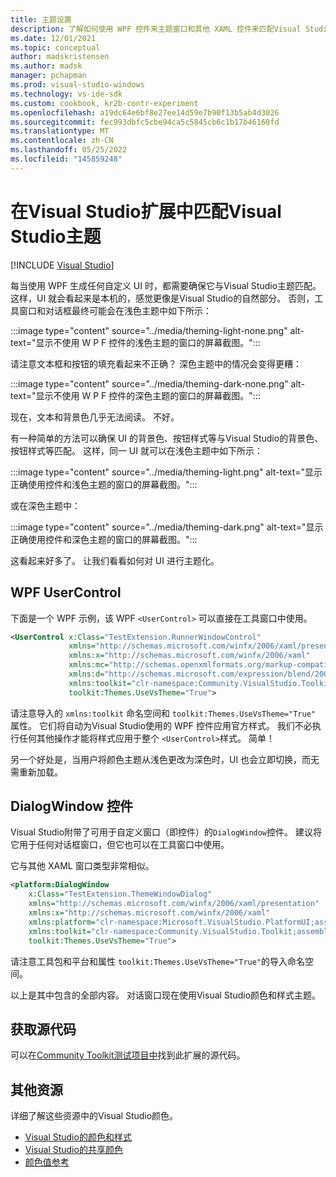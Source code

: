 ```yaml
---
title: 主题设置
description: 了解如何使用 WPF 控件来主题窗口和其他 XAML 控件来匹配Visual Studio的颜色主题。
ms.date: 12/01/2021
ms.topic: conceptual
author: madskristensen
ms.author: madsk
manager: pchapman
ms.prod: visual-studio-windows
ms.technology: vs-ide-sdk
ms.custom: cookbook, kr2b-contr-experiment
ms.openlocfilehash: a19dc64e6bf8e27ee14d59e7b90f13b5ab4d3026
ms.sourcegitcommit: fec993dbfc5cbe94ca5c5845cb6c1b17b46160fd
ms.translationtype: MT
ms.contentlocale: zh-CN
ms.lasthandoff: 05/25/2022
ms.locfileid: "145859248"
---
```

# <a name="matching-visual-studio-themes-in-visual-studio-extensions"></a>在Visual Studio扩展中匹配Visual Studio主题

 [!INCLUDE [Visual Studio](~/includes/applies-to-version/vs-windows-only.md)]

每当使用 WPF 生成任何自定义 UI 时，都需要确保它与Visual Studio主题匹配。 这样，UI 就会看起来是本机的，感觉更像是Visual Studio的自然部分。 否则，工具窗口和对话框最终可能会在浅色主题中如下所示：

:::image type="content" source="../media/theming-light-none.png" alt-text="显示不使用 W P F 控件的浅色主题的窗口的屏幕截图。":::

请注意文本框和按钮的填充看起来不正确？ 深色主题中的情况会变得更糟：

:::image type="content" source="../media/theming-dark-none.png" alt-text="显示不使用 W P F 控件的深色主题的窗口的屏幕截图。":::

现在，文本和背景色几乎无法阅读。 不好。

有一种简单的方法可以确保 UI 的背景色、按钮样式等与Visual Studio的背景色、按钮样式等匹配。 这样，同一 UI 就可以在浅色主题中如下所示：

:::image type="content" source="../media/theming-light.png" alt-text="显示正确使用控件和浅色主题的窗口的屏幕截图。":::

或在深色主题中：

:::image type="content" source="../media/theming-dark.png" alt-text="显示正确使用控件和深色主题的窗口的屏幕截图。":::

这看起来好多了。 让我们看看如何对 UI 进行主题化。

## <a name="wpf-usercontrol"></a>WPF UserControl
下面是一个 WPF 示例，该 WPF `<UserControl>` 可以直接在工具窗口中使用。

```xml
<UserControl x:Class="TestExtension.RunnerWindowControl"
             xmlns="http://schemas.microsoft.com/winfx/2006/xaml/presentation"
             xmlns:x="http://schemas.microsoft.com/winfx/2006/xaml"
             xmlns:mc="http://schemas.openxmlformats.org/markup-compatibility/2006"
             xmlns:d="http://schemas.microsoft.com/expression/blend/2008"
             xmlns:toolkit="clr-namespace:Community.VisualStudio.Toolkit;assembly=Community.VisualStudio.Toolkit"
             toolkit:Themes.UseVsTheme="True">
```

请注意导入的 `xmlns:toolkit` 命名空间和 `toolkit:Themes.UseVsTheme="True"` 属性。 它们将自动为Visual Studio使用的 WPF 控件应用官方样式。 我们不必执行任何其他操作才能将样式应用于整个 `<UserControl>`样式。 简单！

另一个好处是，当用户将颜色主题从浅色更改为深色时，UI 也会立即切换，而无需重新加载。

## <a name="dialogwindow-control"></a>DialogWindow 控件
Visual Studio附带了可用于自定义窗口（即控件）的`DialogWindow`控件。 建议将它用于任何对话框窗口，但它也可以在工具窗口中使用。

它与其他 XAML 窗口类型非常相似。

```xml
<platform:DialogWindow 
    x:Class="TestExtension.ThemeWindowDialog"
    xmlns="http://schemas.microsoft.com/winfx/2006/xaml/presentation"
    xmlns:x="http://schemas.microsoft.com/winfx/2006/xaml"
    xmlns:platform="clr-namespace:Microsoft.VisualStudio.PlatformUI;assembly=Microsoft.VisualStudio.Shell.15.0"
    xmlns:toolkit="clr-namespace:Community.VisualStudio.Toolkit;assembly=Community.VisualStudio.Toolkit"
    toolkit:Themes.UseVsTheme="True">
```

请注意工具包和平台和属性 `toolkit:Themes.UseVsTheme="True"`的导入命名空间。

以上是其中包含的全部内容。 对话窗口现在使用Visual Studio颜色和样式主题。

## <a name="get-the-source-code"></a>获取源代码
可以在[Community Toolkit测试项目中](https://github.com/VsixCommunity/Community.VisualStudio.Toolkit/tree/master/demo/VSSDK.TestExtension)找到此扩展的源代码。

## <a name="additional-resources"></a>其他资源
详细了解这些资源中的Visual Studio颜色。

* [Visual Studio的颜色和样式](../../ux-guidelines/colors-and-styling-for-visual-studio.md)
* [Visual Studio的共享颜色](../../ux-guidelines/shared-colors-for-visual-studio.md)
* [颜色值参考](../../ux-guidelines/color-value-reference-for-visual-studio.md)
